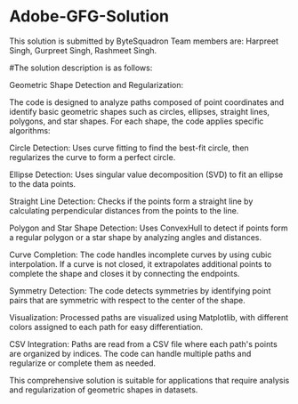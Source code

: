 # Adobe-GFG-Solution

This solution is submitted by ByteSquadron
Team members are:
Harpreet Singh,
Gurpreet Singh,
Rashmeet Singh.

#The solution description is as follows:

Geometric Shape Detection and Regularization:

The code is designed to analyze paths composed of point coordinates and identify basic geometric shapes such as circles, ellipses, straight lines, polygons, and star shapes. For each shape, the code applies specific algorithms:

Circle Detection: Uses curve fitting to find the best-fit circle, then regularizes the curve to form a perfect circle.

Ellipse Detection: Uses singular value decomposition (SVD) to fit an ellipse to the data points.

Straight Line Detection: Checks if the points form a straight line by calculating perpendicular distances from the points to the line.

Polygon and Star Shape Detection: Uses ConvexHull to detect if points form a regular polygon or a star shape by analyzing angles and distances.

Curve Completion:
The code handles incomplete curves by using cubic interpolation. If a curve is not closed, it extrapolates additional points to complete the shape and closes it by connecting the endpoints.

Symmetry Detection:
The code detects symmetries by identifying point pairs that are symmetric with respect to the center of the shape.

Visualization:
Processed paths are visualized using Matplotlib, with different colors assigned to each path for easy differentiation.

CSV Integration:
Paths are read from a CSV file where each path's points are organized by indices. The code can handle multiple paths and regularize or complete them as needed.

This comprehensive solution is suitable for applications that require analysis and regularization of geometric shapes in datasets.
